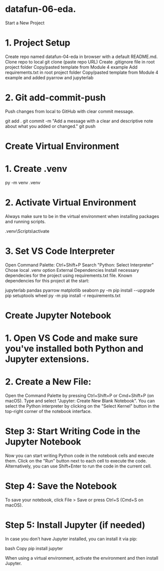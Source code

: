# datafun-06-eda.
Start a New Project
# 1. Project Setup
Create repo named datafun-04-eda in browser with a default README.md.
Clone repo to local
git clone (paste repo URL)
Create .gitignore file in root project folder
Copy/pasted template from Module 4 example
Add requirements.txt in root project folder
Copy/pasted template from Module 4 example and added pyarrow and jupyterlab
# 2. Git add-commit-push
Push changes from local to GitHub with clear commit message.

git add .
git commit -m "Add a message with a clear and descriptive note about what you added or changed."
git push
# Create Virtual Environment
# 1. Create .venv
py -m venv .venv
# 2. Activate Virtual Environment
Always make sure to be in the virtual environment when installing packages and running scripts.

.venv\Scripts\activate
# 3. Set VS Code Interpreter
Open Command Palette: Ctrl+Shift+P
Search "Python: Select Interpreter"
Chose local .venv option
External Dependencies
Install necessary dependecies for the project using requirements.txt file.
Known dependencies for this project at the start:

jupyterlab
pandas
pyarrow
matplotlib
seaborn
py -m pip install --upgrade pip setuptools wheel
py -m pip install -r requirements.txt

# Create Jupyter Notebook

# 1. Open VS Code and make sure you've installed both Python and Jupyter extensions.

# 2. Create a New File:

Open the Command Palette by pressing Ctrl+Shift+P or Cmd+Shift+P (on macOS).
Type and select "Jupyter: Create New Blank Notebook".
You can select the Python interpreter by clicking on the "Select Kernel" button in the top-right corner of the notebook interface.

# Step 3: Start Writing Code in the Jupyter Notebook
Now you can start writing Python code in the notebook cells and execute them.
Click on the "Run" button next to each cell to execute the code. Alternatively, you can use Shift+Enter to run the code in the current cell.

# Step 4: Save the Notebook
To save your notebook, click File > Save or press Ctrl+S (Cmd+S on macOS).

# Step 5: Install Jupyter (if needed)
In case you don't have Jupyter installed, you can install it via pip:

bash
Copy
pip install jupyter

When using a virtual environment, activate the environment and then install Jupyter.
